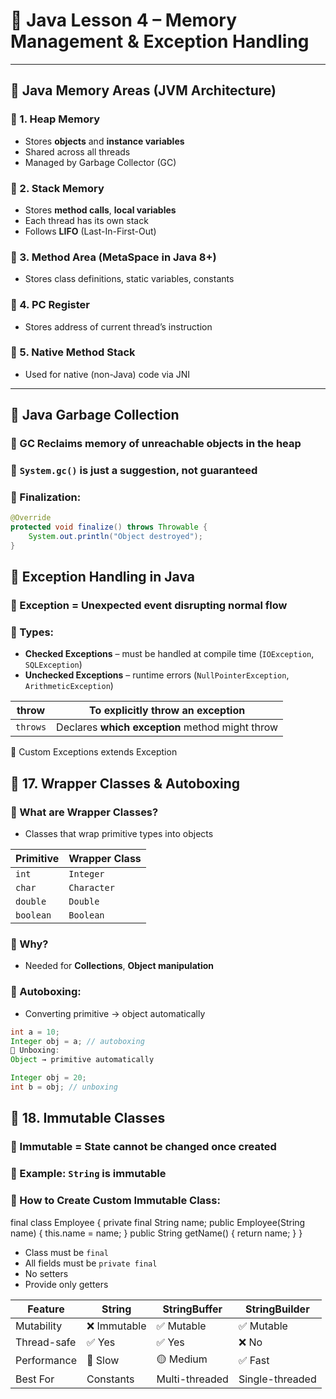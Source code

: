 # 🧠 Java Lesson 4 – Memory Management & Exception Handling

---

## 🧮 Java Memory Areas (JVM Architecture)

### 🔸 1. Heap Memory
- Stores **objects** and **instance variables**
- Shared across all threads
- Managed by Garbage Collector (GC)

### 🔸 2. Stack Memory
- Stores **method calls**, **local variables**
- Each thread has its own stack
- Follows **LIFO** (Last-In-First-Out)

### 🔸 3. Method Area (MetaSpace in Java 8+)
- Stores class definitions, static variables, constants

### 🔸 4. PC Register
- Stores address of current thread’s instruction

### 🔸 5. Native Method Stack
- Used for native (non-Java) code via JNI

---

## 🚮 Java Garbage Collection

### 🔹 GC Reclaims memory of unreachable objects in the heap

### 🔸 `System.gc()` is just a suggestion, **not guaranteed**

### 🔸 Finalization:
```java
@Override
protected void finalize() throws Throwable {
    System.out.println("Object destroyed");
}
```
## 🚨 Exception Handling in Java

### 🔹 Exception = **Unexpected event** disrupting normal flow

### 🔸 Types:

- **Checked Exceptions** – must be handled at compile time (`IOException`, `SQLException`)
- **Unchecked Exceptions** – runtime errors (`NullPointerException`, `ArithmeticException`)

| throw    | To **explicitly throw** an exception            |
| -------- | ----------------------------------------------- |
| `throws` | Declares **which exception** method might throw |
📜 Custom Exceptions extends Exception 

## 🔢 17. Wrapper Classes & Autoboxing

### 🔹 What are Wrapper Classes?
- Classes that wrap primitive types into objects

| Primitive | Wrapper Class |
|-----------|----------------|
| `int`     | `Integer`      |
| `char`    | `Character`    |
| `double`  | `Double`       |
| `boolean` | `Boolean`      |

### 🔸 Why?
- Needed for **Collections**, **Object manipulation**

### 🔸 Autoboxing:
- Converting primitive → object automatically

```java
int a = 10;
Integer obj = a; // autoboxing
🔸 Unboxing:
Object → primitive automatically

Integer obj = 20;
int b = obj; // unboxing
```
## 🧊 18. Immutable Classes

### 🔹 Immutable = **State cannot be changed once created**

### 🔸 Example: `String` is immutable

### 🔸 How to Create Custom Immutable Class:
final class Employee {
    private final String name;
    public Employee(String name) {
        this.name = name;
    }
    public String getName() {
        return name;
    }
}
- Class must be `final`
- All fields must be `private final`
- No setters
- Provide only getters

| Feature     | String      | StringBuffer   | StringBuilder   |
| ----------- | ----------- | -------------- | --------------- |
| Mutability  | ❌ Immutable | ✅ Mutable      | ✅ Mutable       |
| Thread-safe | ✅ Yes       | ✅ Yes          | ❌ No            |
| Performance | 🚫 Slow     | 🟡 Medium      | ✅ Fast          |
| Best For    | Constants   | Multi-threaded | Single-threaded |